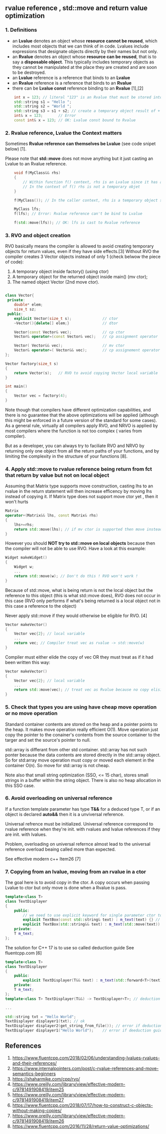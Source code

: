 ## rvalue reference , std::move and return value optimization

### 1. Definitions

 - an **Lvalue** denotes an object whose **resource cannot be reused**, which includes most objects that we can think of in code. Lvalues include expressions that designate objects directly by their names but not only.
 - an **Rvalue** denotes an object whose **resource can be reused**, that is to say a **disposable object**. This typically includes temporary objects as they cannot be manipulated at the place they are created and are soon to be destroyed.
 - an **Lvalue** reference is a reference that binds to an **Lvalue**
 - an **Rvalue** reference is a reference that binds to an **Rvalue**
 - there can be **Lvalue const** reference binding to an **Rvalue** [1],[2]


```cpp
    int x = 123; // literal "123" is an Rvalue that must be stored into a Lvalue (x)
    std::string s1 = "Hello ";
    std::string s2 = "World ";
    std::string s3 = s1 + s2; // create a temporary object result of + so an Rvalue that must be stored in a Lvalue (s3)
    int& x = 123;       // Error
    const int& x = 123; // OK: Lvalue const bound to Rvalue
```







### 2. Rvalue reference, Lvalue the Context matters

Sometimes **Rvalue reference can themselves be Lvalue** (see code snipet below) [1].

Please note that **std::move** does not move anything but it just casting an Lvalue to an Rvalue reference. 


```cpp
    void f(MyClass&& rhs)
    {
        // Within function f() context, rhs is an Lvalue since it has a Name.
        // In the context of f() rhs is not a temporary objet
    } 

    f(MyClass()); // In the caller context, rhs is a temporary object so it is a Rvalue reference

    MyClass lfs;
    f(lfs); // Error: Rvalue reference can't be bind to Lvalue

    f(std::move(lfs)); // OK: lfs is cast to Rvalue reference
```








### 3. RVO and object creation

RVO basically means the compiler is allowed to avoid creating temporary objects for return values, even if they have side effects.[3]
Without RVO the compiler creates 3 Vector objects instead of only 1 (check belwow the piece of code):
1. A temporary object inside factory() (using ctor)
2. A temporary object for the returned object inside main() (mv ctor);
3. The named object Vector (2nd move ctor).


```cpp

class Vector{
 private:
    double* elem;
    size_t sz;
 public:
    explicit Vector(size_t s);              // ctor
    ~Vector(){delete[] elem;}               // dtor

    Vector(const Vector& vec);              // cp ctor
    Vector& operator=(const Vector& vec);   // cp assignment operator

    Vector( Vector&& vec);                  // mv ctor
    Vector& operator=( Vector&& vec);       // cp assignement operator
};

Vector factory(size_t s)
{
    return Vector(s);   // RVO to avoid copying Vector local variable
}

int main()
{
    Vector vec = factory(4);
}
```

Note though that compilers have different optimization capabilities, and there is no guarantee that the above optimizations will be applied
 (although this might be enforced in a future version of the standard for some cases). 
 As a general rule, virtually all compilers apply RVO, and NRVO is applied by most compilers where the function is not too complex ( varies from compiler).

But as a developer, you can always try to faciliate RVO and NRVO by returning only one object from all the return paths of your functions, 
and by limiting the complexity in the structure of your functions [8].
### 4. Apply std::move to rvalue reference being return from fct that return by value but not on local object

Assuming that Matrix type supports move construction, casting lhs to an rvalue in the return statement will then increase efficency 
by moving lhs instead of copying it. If Matrix type does not support move ctor yet , then it won't hurts

```cpp
Matrix 
operator+(Matrix&& lhs, const Matrix& rhs)
{
    lhs+=rhs;
    return std::move(lhs); // if mv ctor is supported then move instead of copy 
}
```

However you should **NOT try to std::move on local objects** because then the compiler will not be able to use RVO.
Have a look at this example:

```cpp
Widget makeWidget()
{
    Widget w;
    ...
    return std::move(w); // Don't do this ! RVO won't work !
}
```
Because of std::move, what is being return is not the local object but the reference to this object (this is what std::move does),
RVO does not occur in this case (RVO only performs if what's being returned is a local object not in this case a reference to the object)

Never apply std::move if they would otherwise be eligible for RVO. [4]

```cpp
Vector makeVector()
{
    Vector vec{2}; // local variable
    ...
    return vec; // Compiler treat vec as rvalue -> std::move(w)
}

```
Compiler must either elide the copy of vec OR they must treat as if it had been written this way:

```cpp
Vector makeVector()
{
    Vector vec{2}; // local variable
    ...
    return std::move(vec); // treat vec as Rvalue because no copy elision was performed
}
```

### 5. Check that types you are using have cheap move operation or no move operation

Standard container contents are stored on the heap and a pointer points to the heap. 
It makes move operation really efficient O(1). Move operation just copy the pointer to the conainer's contents from the source 
container to the targer and set the source's pointer to null.

std::array is differant from other std container. std::array has not such ponter because the data contents are stored 
directly in the std::array object.
So for std:array move operation must copy or moved each element in the container O(n).
So move for std::array is not cheap.

Note also that small string optimization (SSO, <= 15 char), stores small strings in a buffer within the string object.
There is also no heap allocation in this SSO case.

### 6. Avoid overloading on universal reference

If a function template parameter has type **T&&** for a deduced type T, or
if an object is declared **auto&&** then it is a unviversal reference.

Universal refrence must be initialized. Universal reference correspond to
rvalue reference when they're init. with rvalues and lvalue references if 
they are init. with lvalues.

Problem, overloading on universal refernce almost lead to the universal reference 
overload beaing called more than expected.

See effective modern c++ Item26 [7]

### 7. Copying from an lvalue, moving from an rvalue in a ctor 

The goal here is to avoid copy in the ctor. A copy occurs when passing Lvalue to ctor
but only move is done when a Rvalue is pass.

```cpp
template<class T>
class TextDisplayer
{
    public:
        // we need to use explicit keyword for single parameter ctor to avoid implicit conversion
        explicit TextBox(const std::string& text) : m_text(text) {} // 1 copy
        explicit TextBox(std::string&& text) : m_text(std::move(text)) {} // no copy only mv
    private:
    T m_text;
};
```

The solution for C++ 17 is to use so called deduction guide See fluentcpp.com [6] 

```cpp
template<class T>
class TextDisplayer
{
    public:
        explicit TextDisplayer(T&& text) : m_text(std::forward<T>(text)) {}
    private:
    T m_text;
};
template<class T> TextDisplayer(T&&) -> TextDisplayer<T>; // deduction guide

...

std::string txt = "Hello World";
TextDisplayer displayer1(txt); // ok
TextDisplayer displayer2(get_string_from_file()); // error if deduction guide is missing 
TextDisplayer displayer1("Hello World");    // error if deeduction guide is missing
```


## References
1. https://www.fluentcpp.com/2018/02/06/understanding-lvalues-rvalues-and-their-references/
2. https://www.internalpointers.com/post/c-rvalue-references-and-move-semantics-beginners
3. https://shaharmike.com/cpp/rvo/
4. https://www.oreilly.com/library/view/effective-modern-c/9781491908419/item25
5. https://www.oreilly.com/library/view/effective-modern-c/9781491908419/item27
6. https://www.fluentcpp.com/2018/07/17/how-to-construct-c-objects-without-making-copies/
7. https://www.oreilly.com/library/view/effective-modern-c/9781491908419/item26
8. https://www.fluentcpp.com/2016/11/28/return-value-optimizations/


